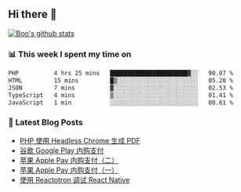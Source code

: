 ## Hi there 👋

[![Boo's github stats](https://github-readme-stats.vercel.app/api?username=0xAiKang)](https://github.com/anuraghazra/github-readme-stats)

<!-- [![Most Used Langs](https://github-readme-stats.vercel.app/api/top-langs/?username=0xAiKang)](https://github.com/anuraghazra/github-readme-stats) -->

### 📊 This week I spent my time on
<!--START_SECTION:waka-->

```txt
PHP          4 hrs 25 mins   ██████████████████████▓░░   90.07 %
HTML         15 mins         █▒░░░░░░░░░░░░░░░░░░░░░░░   05.28 %
JSON         7 mins          ▓░░░░░░░░░░░░░░░░░░░░░░░░   02.53 %
TypeScript   4 mins          ▒░░░░░░░░░░░░░░░░░░░░░░░░   01.41 %
JavaScript   1 min           ░░░░░░░░░░░░░░░░░░░░░░░░░   00.61 %
```

<!--END_SECTION:waka-->

### 📕 Latest Blog Posts
<!-- BLOG-POST-LIST:START -->
- [PHP 使用 Headless Chrome 生成 PDF](https://www.0x2beace.com/php-uses-headless-chrome-to-generate-pdf/)
- [谷歌 Google Play 内购支付](https://www.0x2beace.com/google-in-app-purchase-payment/)
- [苹果 Apple Pay 内购支付（二）](https://www.0x2beace.com/apple-in-app-purchase-payment-2/)
- [苹果 Apple Pay 内购支付（一）](https://www.0x2beace.com/apple-in-app-purchase-payment-1/)
- [使用 Reactotron 调试 React Native](https://www.0x2beace.com/debug-react-native-using-reactotron/)
<!-- BLOG-POST-LIST:END -->

